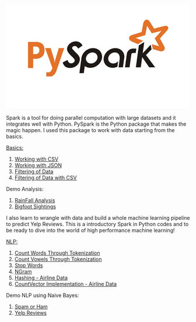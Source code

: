 ![png](Basics/Data/pyspark.jpg)


Spark is a tool for doing parallel computation with large datasets and it integrates well with Python. PySpark is the Python package that makes the magic happen. I used this package to work with data starting from the basics.

[Basics:](https://github.com/cliferraren/PySpark/tree/master/Basics)
 1. [Working with CSV](https://github.com/cliferraren/PySpark/blob/master/Basics/Working_with_CSV_file.ipynb)
 2. [Working with JSON](https://github.com/cliferraren/PySpark/blob/master/Basics/Working_with_JSON_file.ipynb)
 3. [Filtering of Data](https://github.com/cliferraren/PySpark/blob/master/Basics/Apply_Filtering.ipynb)
 4. [Filtering of Data with CSV](https://github.com/cliferraren/PySpark/blob/master/Basics/Apply_Filtering_SecondPart.ipynb)
 
Demo Analysis:
 1. [RainFall Analysis](https://github.com/cliferraren/PySpark/blob/master/Basics/Rainfall_Analysis.ipynb)
 2. [Bigfoot Sightings](https://github.com/cliferraren/PySpark/blob/master/Basics/Bigfoot_Sightings_Analysis.ipynb)


I also learn to wrangle with data and build a whole machine learning pipeline to predict Yelp Reviews. This is a introductory Spark in Python codes and to be ready to dive into the world of high performance machine learning! 

[NLP:](https://github.com/cliferraren/PySpark/tree/master/NLP)
 1. [Count Words Through Tokenization](https://github.com/cliferraren/PySpark/blob/master/NLP/Count_Words.ipynb)
 2. [Count Vowels Through Tokenization](https://github.com/cliferraren/PySpark/blob/master/NLP/Count_Vowel.ipynb)
 1. [Stop Words](https://github.com/cliferraren/PySpark/blob/master/NLP/FoodReviews_StopWords.ipynb)
 2. [NGram](https://github.com/cliferraren/PySpark/blob/master/NLP/NLP_NGram_SecondPart.ipynb)
 1. [Hashing - Airline Data](https://github.com/cliferraren/PySpark/blob/master/NLP/Airline_HashingDemo.ipynb)
 2. [CountVector Implementation - Airline Data](https://github.com/cliferraren/PySpark/blob/master/NLP/NLP_Airlines_Using_CountVector.ipynb)

Demo NLP using Naive Bayes:
 1. [Spam or Ham](https://github.com/cliferraren/PySpark/blob/master/NLP/Proj%20-%20Spam.ipynb)
 2. [Yelp Reviews](https://github.com/cliferraren/PySpark/blob/master/NLP/Proj%20-%20Yelp%20Reviews.ipynb)
 
 


